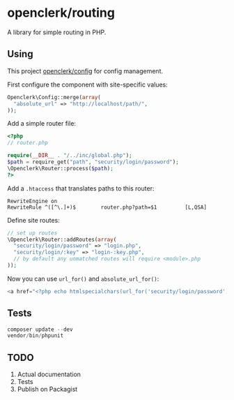 openclerk/routing
=================

A library for simple routing in PHP.

## Using

This project [openclerk/config](https://github.com/openclerk/config) for config management.

First configure the component with site-specific values:

```php
Openclerk\Config::merge(array(
  "absolute_url" => "http://localhost/path/",
));
```

Add a simple router file:

```php
<?php
// router.php

require(__DIR__ . "/../inc/global.php");
$path = require_get("path", "security/login/password");
\Openclerk\Router::process($path);
?>
```

Add a `.htaccess` that translates paths to this router:

```
RewriteEngine on
RewriteRule ^([^\.]+)$        router.php?path=$1         [L,QSA]
```

Define site routes:

```php
// set up routes
\Openclerk\Router::addRoutes(array(
  "security/login/password" => "login.php",
  "security/login/:key" => "login-:key.php",
  // by default any unmatched routes will require <module>.php
));
```

Now you can use `url_for()` and `absolute_url_for()`:

```php
<a href="<?php echo htmlspecialchars(url_for('security/login/password')); ?>">Login with password</a>
```

## Tests

```php
composer update --dev
vendor/bin/phpunit
```

## TODO

1. Actual documentation
1. Tests
1. Publish on Packagist
